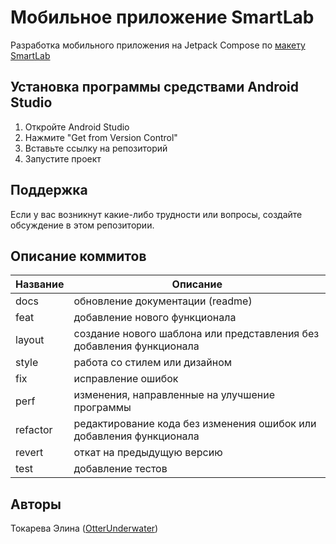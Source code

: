 # Мобильное приложение SmartLab
Разработка мобильного приложения на Jetpack Compose по [макету SmartLab](https://www.figma.com/file/IyYyYbiUKywRRhaRWSTdJJ/%D0%A1%D0%BC%D0%B0%D1%80%D1%82%D0%BB%D0%B0%D0%B1?type=design&node-id=0-1&mode=design&t=9OQNHGw8Ft0INAcD-0)

## Установка программы средствами Android Studio
1. Откройте Android Studio
2. Нажмите "Get from Version Control"
3. Вставьте ссылку на репозиторий
4. Запустите проект

## Поддержка
Если у вас возникнут какие-либо трудности или вопросы, создайте обсуждение в этом репозитории.

## Описание коммитов
| Название | Описание                                                             |
| -------- | -------------------------------------------------------------------- |
| docs     | обновление документации (readme)                                     |
| feat     | добавление нового функционала                                        |
| layout   | создание нового шаблона или представления без добавления функционала |
| style    | работа со стилем или дизайном                                        |
| fix      | исправление ошибок                                                   |
| perf     | изменения, направленные на улучшение программы                       |
| refactor | редактирование кода без изменения ошибок или добавления функционала  |
| revert   | откат на предыдущую версию                                           |
| test     | добавление тестов                                                    |

## Авторы
Токарева Элина ([OtterUnderwater](https://github.com/OtterUnderwater))
